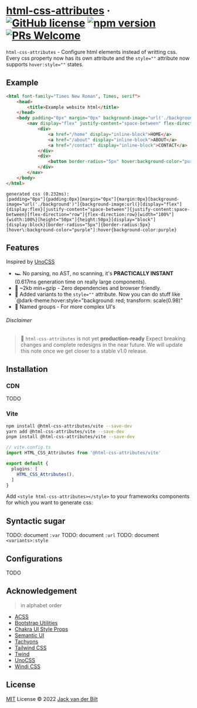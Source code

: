 # [html-css-attributes](https://just-html.dev) &middot; [![GitHub license](https://img.shields.io/github/license/UltraCakeBakery/html-css-attributes.svg)](#LICENSE) [![npm version](https://img.shields.io/npm/v/html-css-attributes.svg?style=flat)](https://www.npmjs.com/package/html-css-attributes) [![PRs Welcome](https://img.shields.io/badge/PRs-welcome-brightgreen.svg)](https://reactjs.org/docs/how-to-contribute.html#your-first-pull-request)

`html-css-attributes` - Configure html elements instead of writting css. Every css property now has its own attribute and the `style=""` attribute now supports `hover:style=""` states.

## Example
```html
<html font-family="Times New Roman", Times, serif">
    <head>
        <title>Example website html</title>
    </head>
    <body padding="0px" margin="0px" background-image="url('./background.png')">
        <nav display="flex" justify-content="space-between" flex-direction="row" width="100%" height="50px">
            <div>
                <a href="/home" display="inline-block">HOME</a>
                <a href="/about" display="inline-block">ABOUT</a>
                <a href="/contact" display="inline-block">CONTACT</a>
            </div>
            <div>
                <button border-radius="5px" hover:background-color="purple">CALL ME</button>
            </div>
        </nav>
    </body>
</html>
```
```
generated css (0.232ms):
[padding="0px"]{padding:0px}[margin="0px"]{margin:0px}[background-image="url('./background')"]{background-image:url(}[display="flex"]{display:flex}[justify-content="space-between"]{justify-content:space-between}[flex-direction="row"]{flex-direction:row}[width="100%"]{width:100%}[height="50px"]{height:50px}[display="block"]{display:block}[border-radius="5px"]{border-radius:5px}[hover\:background-color="purple"]:hover{background-color:purple}
```

## Features

Inspired by [UnoCSS](http://github.com/unocss/unocss)

- 🏎️ No parsing, no AST, no scanning, it's **PRACTICALLY INSTANT** (0.617ms generation time on really large components).
- 🤏 ~2kb min+gzip - Zero dependencies and browser friendly.
- 🦾 Added variants to the `style=""` attribute. Now you can do stuff like `@dark-theme:hover:style="background: red; transform: scale(0.98)"
- 📇 Named groups - For more complex UI's
<!-- - [100.000+ CSS Icons](https://github.com/unocss/unocss/tree/main/packages/preset-icons/) - easily and performantly add icons to your website  -->
<!-- - [Shortcuts](#shortcuts) - Add your own boolean attributes for quick prototyping -->

###### Disclaimer
> 🧪 `html-css-attributes` is not yet **production-ready** Expect breaking changes and complete redesigns in the near future.
> We will update this note once we get closer to a stable v1.0 release.

<!-- 
###### Benchmark

```
2022/7/2 08:38:12 PM
1656 utilities | x50 runs (min build time)

none                              5.87 ms / delta.      0.00 ms 
unocss       v0.43.0              9.17 ms / delta.      3.30 ms (x1.00)
tailwindcss  v3.1.4             497.24 ms / delta.    491.37 ms (x148.70)
windicss     v3.5.5             869.47 ms / delta.    863.60 ms (x261.35)
``` -->

## Installation

### CDN
TODO

### Vite

```bash
npm install @html-css-attributes/vite --save-dev
yarn add @html-css-attributes/vite --save-dev
pnpm install @html-css-attributes/vite --save-dev
```

```ts
// vite.config.ts
import HTML_CSS_Attributes from '@html-css-attributes/vite'

export default {
  plugins: [
    HTML_CSS_Attributes(),
  ]
}
```

Add `<style html-css-attributes></style>` to your frameworks components for which you want to generate css:

## Syntactic sugar

TODO: document `:var`
TODO: document `:url`
TODO: document `<variants>:style`

## Configurations

TODO

## Acknowledgement

> in alphabet order

- [ACSS](https://acss.io/)
- [Bootstrap Utilities](https://getbootstrap.com/docs/5.1/utilities/flex/)
- [Chakra UI Style Props](https://chakra-ui.com/docs/features/style-props)
- [Semantic UI](https://semantic-ui.com/)
- [Tachyons](https://tachyons.io/)
- [Tailwind CSS](https://tailwindcss.com/)
- [Twind](https://github.com/tw-in-js/twind)
- [UnoCSS](http://github.com/unocss/unocss)
- [Windi CSS](http://windicss.org/)


## License

[MIT](./LICENSE) License &copy; 2022 [Jack van der Bilt](https://github.com/ultracakebakery)
